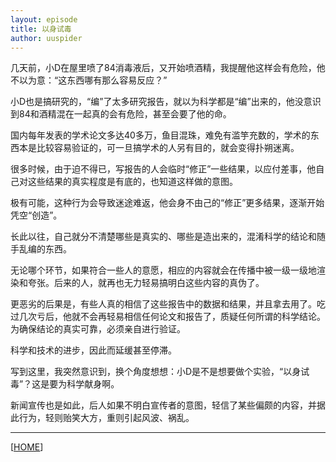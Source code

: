 ```yaml
---
layout: episode
title: 以身试毒
author: uuspider
---
```

几天前，小D在屋里喷了84消毒液后，又开始喷酒精，我提醒他这样会有危险，他不以为意：“这东西哪有那么容易反应？”

小D也是搞研究的，“编”了太多研究报告，就以为科学都是“编”出来的，他没意识到84和酒精混在一起真的会有危险，甚至会要了他的命。

国内每年发表的学术论文多达40多万，鱼目混珠，难免有滥竽充数的，学术的东西本是比较容易验证的，可一旦搞学术的人另有目的，就会变得扑朔迷离。

很多时候，由于迫不得已，写报告的人会临时“修正”一些结果，以应付差事，他自己对这些结果的真实程度是有底的，也知道这样做的意图。

极有可能，这种行为会导致迷途难返，他会身不由己的“修正”更多结果，逐渐开始凭空“创造”。

长此以往，自己就分不清楚哪些是真实的、哪些是造出来的，混淆科学的结论和随手乱编的东西。

无论哪个环节，如果符合一些人的意愿，相应的内容就会在传播中被一级一级地渲染和夸张。后来的人，就再也无力轻易搞明白这些内容的真伪了。

更恶劣的后果是，有些人真的相信了这些报告中的数据和结果，并且拿去用了。吃过几次亏后，他就不会再轻易相信任何论文和报告了，质疑任何所谓的科学结论。为确保结论的真实可靠，必须亲自进行验证。

科学和技术的进步，因此而延缓甚至停滞。

写到这里，我突然意识到，换个角度想想：小D是不是想要做个实验，“以身试毒”？这是要为科学献身啊。

新闻宣传也是如此，后人如果不明白宣传者的意图，轻信了某些偏颇的内容，并据此行为，轻则贻笑大方，重则引起风波、祸乱。

***

[[HOME][episode]]

[episode]:http://about.uuspider.com/2019/06/02/episodeindex.html
